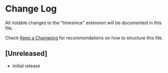 # Change Log

All notable changes to the "timesince" extension will be documented in this file.

Check [Keep a Changelog](http://keepachangelog.com/) for recommendations on how to structure this file.

## [Unreleased]

- Initial release